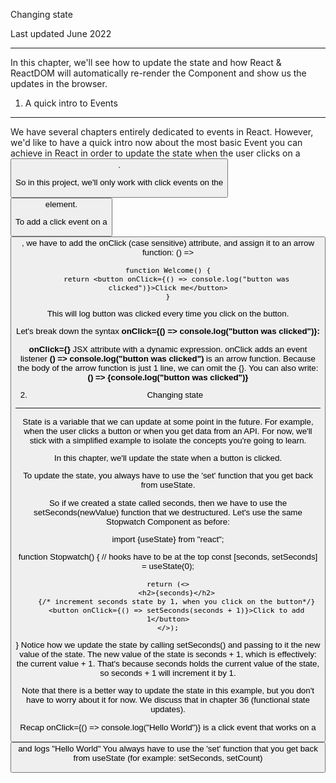 Changing state 

Last updated June 2022
***

In this chapter, we'll see how to update the state and how React & ReactDOM will automatically re-render the Component and show us the updates in the browser.

1. A quick intro to Events
****
   We have several chapters entirely dedicated to events in React.
However, we'd like to have a quick intro now about the most basic Event you can achieve in React in order to update the state when the user clicks on a <button>.

So in this project, we'll only work with click events on the <button> element.

To add a click event on a <button>, we have to add the onClick (case sensitive) attribute, and assign it to an arrow function: () => 

```
function Welcome() {
    return <button onClick={() => console.log("button was clicked")}>Click me</button>
}
```
This will log button was clicked every time you click on the button.

Let's break down the syntax **onClick={() => console.log("button was clicked")}:**

**onClick={}** JSX attribute with a dynamic expression.
onClick adds an event listener
**() => console.log("button was clicked")** is an arrow function. Because the body of the arrow function is just 1 line, we can omit the {}. You can also write: **() => {console.log("button was clicked")}**

2. Changing state
****

State is a variable that we can update at some point in the future.
For example, when the user clicks a button or when you get data from an API.
For now, we'll stick with a simplified example to isolate the concepts you're going to learn.

In this chapter, we'll update the state when a button is clicked.

To update the state, you always have to use the 'set' function that you get back from useState.

So if we created a state called seconds, then we have to use the setSeconds(newValue) function that we destructured. Let's use the same Stopwatch Component as before:

import {useState} from "react";

function Stopwatch() {
    // hooks have to be at the top
    const [seconds, setSeconds] = useState(0);

    return (<>
        <h2>{seconds}</h2>
        {/* increment seconds state by 1, when you click on the button*/}
        <button onClick={() => setSeconds(seconds + 1)}>Click to add 1</button>
    </>);
}
Notice how we update the state by calling setSeconds() and passing to it the new value of the state.
The new value of the state is seconds + 1, which is effectively: the current value + 1.
That's because seconds holds the current value of the state, so seconds + 1 will increment it by 1.

Note that there is a better way to update the state in this example, but you don't have to worry about it for now. We discuss that in chapter 36 (functional state updates).

Recap
onClick={() => console.log("Hello World")} is a click event that works on a <button> and logs "Hello World"
You always have to use the 'set' function that you get back from useState (for example: setSeconds, setCount)
